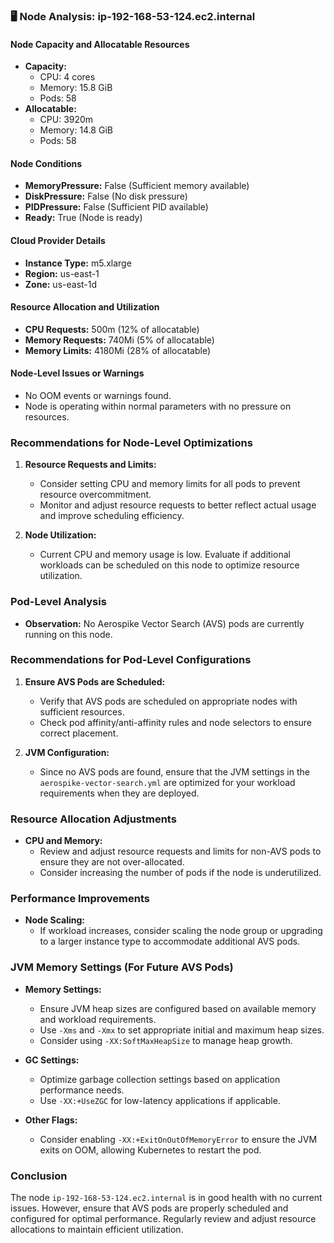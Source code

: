 ### 🖥️ Node Analysis: ip-192-168-53-124.ec2.internal

#### Node Capacity and Allocatable Resources
- **Capacity:**
  - CPU: 4 cores
  - Memory: 15.8 GiB
  - Pods: 58
- **Allocatable:**
  - CPU: 3920m
  - Memory: 14.8 GiB
  - Pods: 58

#### Node Conditions
- **MemoryPressure:** False (Sufficient memory available)
- **DiskPressure:** False (No disk pressure)
- **PIDPressure:** False (Sufficient PID available)
- **Ready:** True (Node is ready)

#### Cloud Provider Details
- **Instance Type:** m5.xlarge
- **Region:** us-east-1
- **Zone:** us-east-1d

#### Resource Allocation and Utilization
- **CPU Requests:** 500m (12% of allocatable)
- **Memory Requests:** 740Mi (5% of allocatable)
- **Memory Limits:** 4180Mi (28% of allocatable)

#### Node-Level Issues or Warnings
- No OOM events or warnings found.
- Node is operating within normal parameters with no pressure on resources.

### Recommendations for Node-Level Optimizations
1. **Resource Requests and Limits:**
   - Consider setting CPU and memory limits for all pods to prevent resource overcommitment.
   - Monitor and adjust resource requests to better reflect actual usage and improve scheduling efficiency.

2. **Node Utilization:**
   - Current CPU and memory usage is low. Evaluate if additional workloads can be scheduled on this node to optimize resource utilization.

### Pod-Level Analysis
- **Observation:** No Aerospike Vector Search (AVS) pods are currently running on this node.

### Recommendations for Pod-Level Configurations
1. **Ensure AVS Pods are Scheduled:**
   - Verify that AVS pods are scheduled on appropriate nodes with sufficient resources.
   - Check pod affinity/anti-affinity rules and node selectors to ensure correct placement.

2. **JVM Configuration:**
   - Since no AVS pods are found, ensure that the JVM settings in the `aerospike-vector-search.yml` are optimized for your workload requirements when they are deployed.

### Resource Allocation Adjustments
- **CPU and Memory:**
  - Review and adjust resource requests and limits for non-AVS pods to ensure they are not over-allocated.
  - Consider increasing the number of pods if the node is underutilized.

### Performance Improvements
- **Node Scaling:**
  - If workload increases, consider scaling the node group or upgrading to a larger instance type to accommodate additional AVS pods.

### JVM Memory Settings (For Future AVS Pods)
- **Memory Settings:**
  - Ensure JVM heap sizes are configured based on available memory and workload requirements.
  - Use `-Xms` and `-Xmx` to set appropriate initial and maximum heap sizes.
  - Consider using `-XX:SoftMaxHeapSize` to manage heap growth.

- **GC Settings:**
  - Optimize garbage collection settings based on application performance needs.
  - Use `-XX:+UseZGC` for low-latency applications if applicable.

- **Other Flags:**
  - Consider enabling `-XX:+ExitOnOutOfMemoryError` to ensure the JVM exits on OOM, allowing Kubernetes to restart the pod.

### Conclusion
The node `ip-192-168-53-124.ec2.internal` is in good health with no current issues. However, ensure that AVS pods are properly scheduled and configured for optimal performance. Regularly review and adjust resource allocations to maintain efficient utilization.
